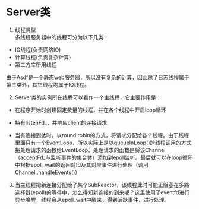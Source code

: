 # Server类
1. 线程类型  
多线程服务器中的线程可分为以下几类：
  - IO线程(负责网络IO)
  - 计算线程(负责复杂计算)
  - 第三方库所用线程  

 由于Asdf是一个静态web服务器，所以没有复杂的计算，因此除了日志线程属于第三类外，其它线程均属于IO线程。

2. Server类的实例所在线程可以看作一个主线程，它主要作用是：
  - 在程序开始时创建固定数量的线程，并在各个线程中开启loop循环

  - 持有listenFd_，并响应client的连接请求

  - 当有连接到达时，以round robin的方式，将请求分配给各个线程。由于线程里面只有一个EventLoop，所以实际上是以queueInLoop()跨线程调用的方式把处理请求的函数给EventLoop。处理请求的函数是将该Channel（acceptFd_与监听事件的集合体）添加到epoll监听。最后就可以在loop循环中根据epoll_wait的返回对fd及其对应事件进行处理（调用Channel::handleEvents()）  
3. 当主线程把新连接分配给了某个SubReactor，该线程此时可能正阻塞在多路选择器(epoll)的等待中，怎么得知新连接的到来呢？这里使用了eventfd进行异步唤醒，线程会从epoll_wait中醒来，得到活跃事件，进行处理。
